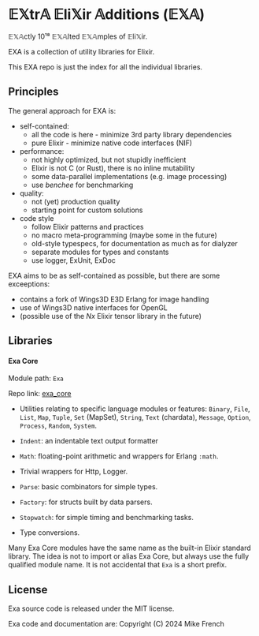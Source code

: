 # 𝔼𝕏tr𝔸 𝔼li𝕏ir 𝔸dditions (𝔼𝕏𝔸)

𝔼𝕏𝔸ctly 10¹⁸ 𝔼𝕏𝔸lted 𝔼𝕏𝔸mples of 𝔼li𝕏ir.

EXA is a collection of utility libraries for Elixir.

This EXA repo is just the index for all the individual libraries.

## Principles

The general approach for EXA is:
- self-contained:
  - all the code is here - minimize 3rd party library dependencies 
  - pure Elixir - minimize native code interfaces (NIF)
- performance:
  - not highly optimized, but not stupidly inefficient
  - Elixir is not C (or Rust), there is no inline mutability
  - some data-parallel implementations (e.g. image processing)
  - use _benchee_ for benchmarking
- quality:
  - not (yet) production quality 
  - starting point for custom solutions
- code style
  - follow Elixir patterns and practices
  - no macro meta-programming (maybe some in the future)
  - old-style typespecs, for documentation as much as for dialyzer
  - separate modules for types and constants
  - use logger, ExUnit, ExDoc

EXA aims to be as self-contained as possible, 
but there are some exceeptions:
- contains a fork of Wings3D E3D Erlang for image handling
- use of Wings3D native interfaces for OpenGL
- (possible use of the _Nx_ Elixir tensor library in the future)

## Libraries

#### Exa Core 

Module path: `Exa`

Repo link: [exa_core](https://github.com/red-jade/exa_core)

- Utilities relating to specific language modules or features:
  `Binary`, `File`, `List`, `Map`, `Tuple`, `Set` (MapSet), `String`,
  `Text` (chardata), `Message`, `Option`, `Process`, `Random`, `System`.
  
- `Indent`: an indentable text output formatter
  
- `Math`: floating-point arithmetic and wrappers for Erlang `:math`.
  
- Trivial wrappers for Http, Logger.

- `Parse`: basic combinators for simple types.

- `Factory`: for structs built by data parsers.

- `Stopwatch`: for simple timing and benchmarking tasks.

- Type conversions.

Many Exa Core modules have the same name as the 
built-in Elixir standard library.
The idea is not to import or alias Exa Core, 
but always use the fully qualified module name.
It is not accidental that `Exa` is a short prefix.

## License

Exa source code is released under the MIT license.

Exa code and documentation are:
Copyright (C) 2024 Mike French


